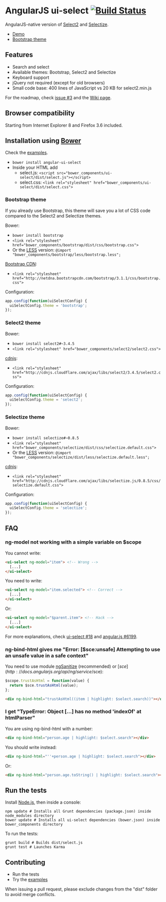 # AngularJS ui-select [![Build Status](https://travis-ci.org/angular-ui/ui-select.png)](https://travis-ci.org/angular-ui/ui-select)

AngularJS-native version of [Select2](http://ivaynberg.github.io/select2/) and [Selectize](http://brianreavis.github.io/selectize.js/).

- [Demo](http://plnkr.co/edit/bgXrCxZYlt99fquw7mce?p=preview)
- [Bootstrap theme](http://plnkr.co/edit/7Fpbtg?p=preview)

## Features

- Search and select
- Available themes: Bootstrap, Select2 and Selectize
- Keyboard support
- jQuery not required (except for old browsers)
- Small code base: 400 lines of JavaScript vs 20 KB for select2.min.js

For the roadmap, check [issue #3](https://github.com/angular-ui/ui-select/issues/3) and the [Wiki page](https://github.com/angular-ui/ui-select/wiki/Roadmap).

## Browser compatibility

Starting from Internet Explorer 8 and Firefox 3.6 included.

## Installation using [Bower](http://bower.io/)

Check the [examples](https://github.com/angular-ui/ui-select/blob/master/examples).

- `bower install angular-ui-select`
- Inside your HTML add
  - select.js: `<script src="bower_components/ui-select/dist/select.js"></script>`
  - select.css: `<link rel="stylesheet" href="bower_components/ui-select/dist/select.css">`

### Bootstrap theme

If you already use Bootstrap, this theme will save you a lot of CSS code compared to the Select2 and Selectize themes.

Bower:
- `bower install bootstrap`
- `<link rel="stylesheet" href="bower_components/bootstrap/dist/css/bootstrap.css">`
- Or the [LESS](http://lesscss.org/) version: `@import "bower_components/bootstrap/less/bootstrap.less";`

[Bootstrap CDN](http://www.bootstrapcdn.com/):
- `<link rel="stylesheet" href="http://netdna.bootstrapcdn.com/bootstrap/3.1.1/css/bootstrap.css">`

Configuration:
```JavaScript
app.config(function(uiSelectConfig) {
  uiSelectConfig.theme = 'bootstrap';
});
```

### Select2 theme

Bower:
- `bower install select2#~3.4.5`
- `<link rel="stylesheet" href="bower_components/select2/select2.css">`

[cdnjs](http://cdnjs.com/):
- `<link rel="stylesheet" href="http://cdnjs.cloudflare.com/ajax/libs/select2/3.4.5/select2.css">`

Configuration:
```JavaScript
app.config(function(uiSelectConfig) {
  uiSelectConfig.theme = 'select2';
});
```

### Selectize theme

Bower:
- `bower install selectize#~0.8.5`
- `<link rel="stylesheet" href="bower_components/selectize/dist/css/selectize.default.css">`
- Or the [LESS](http://lesscss.org/) version: `@import "bower_components/selectize/dist/less/selectize.default.less";`

[cdnjs](http://cdnjs.com/):
- `<link rel="stylesheet" href="http://cdnjs.cloudflare.com/ajax/libs/selectize.js/0.8.5/css/selectize.default.css">`

Configuration:
```JavaScript
app.config(function(uiSelectConfig) {
  uiSelectConfig.theme = 'selectize';
});
```

## FAQ

### ng-model not working with a simple variable on $scope

You cannot write:
```HTML
<ui-select ng-model="item"> <!-- Wrong -->
  [...]
</ui-select>
```

You need to write:
```HTML
<ui-select ng-model="item.selected"> <!-- Correct -->
  [...]
</ui-select>
```

Or:
```HTML
<ui-select ng-model="$parent.item"> <!-- Hack -->
  [...]
</ui-select>
```

For more explanations, check [ui-select #18](https://github.com/angular-ui/ui-select/issues/18) and [angular.js #6199](https://github.com/angular/angular.js/issues/6199).

### ng-bind-html gives me "Error: [$sce:unsafe] Attempting to use an unsafe value in a safe context"

You need to use module [ngSanitize](http://docs.angularjs.org/api/ngSanitize) (recommended) or [$sce](http://docs.angularjs.org/api/ng/service/$sce):

```JavaScript
$scope.trustAsHtml = function(value) {
  return $sce.trustAsHtml(value);
};
```

```HTML
<div ng-bind-html="trustAsHtml((item | highlight: $select.search))"></div>
```

### I get "TypeError: Object [...] has no method 'indexOf' at htmlParser"

You are using ng-bind-html with a number:
```HTML
<div ng-bind-html="person.age | highlight: $select.search"></div>
```

You should write instead:
```HTML
<div ng-bind-html="''+person.age | highlight: $select.search"></div>
```

Or:
```HTML
<div ng-bind-html="person.age.toString() | highlight: $select.search"></div>
```

## Run the tests

Install [Node.js](http://nodejs.org/), then inside a console:
```
npm update # Installs all Grunt dependencies (package.json) inside node_modules directory
bower update # Installs all ui-select dependencies (bower.json) inside bower_components directory
```

To run the tests:
```
grunt build # Builds dist/select.js
grunt test # Launches Karma
```

## Contributing

- Run the tests
- Try the [examples](https://github.com/angular-ui/ui-select/blob/master/examples)

When issuing a pull request, please exclude changes from the "dist" folder to avoid merge conflicts.
